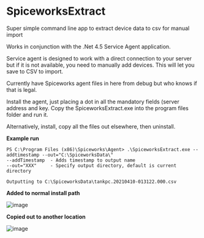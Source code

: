 # SpiceworksExtract
Super simple command line app to extract device data to csv for manual import

Works in conjunction with the .Net 4.5 Service Agent application.

Service agent is designed to work with a direct connection to your server but if it is not available, you need to manually add devices.
This will let you save to CSV to import.

Currently have Spiceworks agent files in here from debug but who knows if that is legal.

Install the agent, just placing a dot in all the mandatory fields (server address and key.
Copy the SpiceworksExtract.exe into the program files folder and run it.

Alternatively, install, copy all the files out elsewhere, then uninstall.

**Example run**

```
PS C:\Program Files (x86)\Spiceworks\Agent> .\SpiceworksExtract.exe --addtimestamp --out="C:\SpiceworksData\"
--addTimestamp  - Adds timestamp to output name
--out="XXX"     - Specify output directory, default is current directory

Outputting to C:\SpiceworksData\tankpc.20210410-013122.000.csv
```

**Added to normal install path**

![image](https://user-images.githubusercontent.com/73286843/114204735-e0c6b980-999c-11eb-847b-754bdee572a1.png)

**Copied out to another location**

![image](https://user-images.githubusercontent.com/73286843/114205023-38fdbb80-999d-11eb-8579-57b19e43b8b9.png)
